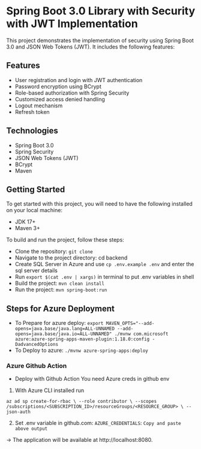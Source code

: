# Spring Boot 3.0 Library with Security with JWT Implementation
This project demonstrates the implementation of security using Spring Boot 3.0 and JSON Web Tokens (JWT). It includes the following features:

## Features
* User registration and login with JWT authentication
* Password encryption using BCrypt
* Role-based authorization with Spring Security
* Customized access denied handling
* Logout mechanism
* Refresh token

## Technologies
* Spring Boot 3.0
* Spring Security
* JSON Web Tokens (JWT)
* BCrypt
* Maven
 
## Getting Started
To get started with this project, you will need to have the following installed on your local machine:

* JDK 17+
* Maven 3+


To build and run the project, follow these steps:

* Clone the repository: `git clone`
* Navigate to the project directory: cd backend
* Create SQL Server in Azure and use `cp .env.example .env` and enter the sql server details
* Run `export $(cat .env | xargs)` in terminal to put .env variables in shell
* Build the project: `mvn clean install`
* Run the project: `mvn spring-boot:run`

## Steps for Azure Deployment

* To Prepare for azure deploy: 
`export MAVEN_OPTS="--add-opens=java.base/java.lang=ALL-UNNAMED --add-opens=java.base/java.io=ALL-UNNAMED" ./mvnw com.microsoft azure:azure-spring-apps-maven-plugin:1.18.0:config -DadvancedOptions`
* To Deploy to azure:
`./mvnw azure-spring-apps:deploy`

### Azure Github Action
* Deploy with Github Action You need Azure creds in github env
1. With Azure CLI installed run 

`az ad sp create-for-rbac \
    --role contributor \
    --scopes /subscriptions/<SUBSCRIPTION_ID>/resourceGroups/<RESOURCE_GROUP> \
    --json-auth`

2. Set .env variable in github.com:
`AZURE_CREDENTIALS`: `Copy and paste above output`

-> The application will be available at http://localhost:8080.